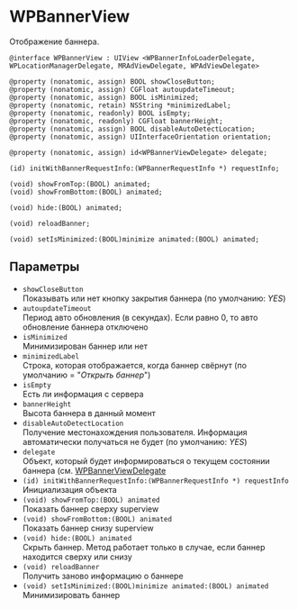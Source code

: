 WPBannerView
============
 Отображение баннера.

    @interface WPBannerView : UIView <WPBannerInfoLoaderDelegate, WPLocationManagerDelegate, MRAdViewDelegate, WPAdViewDelegate>

    @property (nonatomic, assign) BOOL showCloseButton;
    @property (nonatomic, assign) CGFloat autoupdateTimeout;
    @property (nonatomic, assign) BOOL isMinimized;
    @property (nonatomic, retain) NSString *minimizedLabel;
    @property (nonatomic, readonly) BOOL isEmpty;
    @property (nonatomic, readonly) CGFloat bannerHeight;
    @property (nonatomic, assign) BOOL disableAutoDetectLocation;
    @property (nonatomic, assign) UIInterfaceOrientation orientation;

    @property (nonatomic, assign) id<WPBannerViewDelegate> delegate;

    (id) initWithBannerRequestInfo:(WPBannerRequestInfo *) requestInfo;

    (void) showFromTop:(BOOL) animated;
    (void) showFromBottom:(BOOL) animated;

    (void) hide:(BOOL) animated;

    (void) reloadBanner;

    (void) setIsMinimized:(BOOL)minimize animated:(BOOL) animated;

Параметры
---------
* `showCloseButton`  
  Показывать или нет кнопку закрытия баннера (по умолчанию: *YES*)
* `autoupdateTimeout`  
  Период авто обновления (в секундах). Если равно 0, то авто обновление баннера отключено
* `isMinimized`  
  Минимизирован баннер или нет
* `minimizedLabel`  
  Строка, которая отображается, когда баннер свёрнут (по умолчанию = "*Открыть баннер*")
* `isEmpty`  
  Есть ли информация с сервера
* `bannerHeight`  
  Высота баннера в данный момент
* `disableAutoDetectLocation`  
  Получение местонахождения пользователя. Информация автоматически получаться не будет (по умолчанию: *YES*)
* `delegate`  
  Объект, который будет информироваться о текущем состоянии баннера (см. [WPBannerViewDelegate](https://github.com/WapStart/plus1-ios-sdk/blob/master/doc/WPBannerViewDelegate.md)
* `(id) initWithBannerRequestInfo:(WPBannerRequestInfo *) requestInfo`  
  Инициализация объекта
* `(void) showFromTop:(BOOL) animated`  
  Показать баннер сверху superview
* `(void) showFromBottom:(BOOL) animated`  
  Показать баннер снизу superview
* `(void) hide:(BOOL) animated`  
  Скрыть баннер. Метод работает только в случае, если баннер находится сверху или снизу
* `(void) reloadBanner`  
  Получить заново информацию о баннере
* `(void) setIsMinimized:(BOOL)minimize animated:(BOOL) animated`  
  Минимизировать баннер

